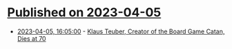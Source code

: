 # [Published on 2023-04-05](index.md)

* [2023-04-05, 16:05:00](https://news.slashdot.org/story/23/04/05/165209/klaus-teuber-creator-of-the-board-game-catan-dies-at-70?utm_source=rss1.0mainlinkanon&utm_medium=feed) - [Klaus Teuber, Creator of the Board Game Catan, Dies at 70](https://news.slashdot.org/story/23/04/05/165209/klaus-teuber-creator-of-the-board-game-catan-dies-at-70?utm_source=rss1.0mainlinkanon&utm_medium=feed)
